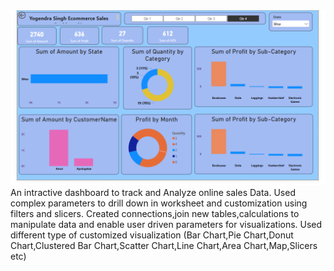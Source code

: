 <img src="https://github.com/yogendra105/E-Commerce-Dashboard-Power-BI/blob/main/Screenshot%202025-04-01%20134831.png"/>
An intractive dashboard to track and Analyze online sales Data.
Used complex parameters to drill down in worksheet and customization using filters and slicers.
Created connections,join new tables,calculations to manipulate data and enable user driven parameters for visualizations.
Used different type of customized visualization (Bar Chart,Pie Chart,Donut Chart,Clustered Bar Chart,Scatter Chart,Line Chart,Area Chart,Map,Slicers etc)  
